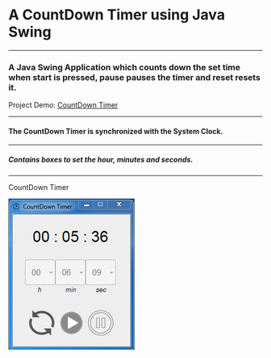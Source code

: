 # A CountDown Timer using Java Swing
***

### A Java Swing Application which counts down the set time when start is pressed, pause pauses the timer and reset resets it.

Project Demo: [CountDown Timer](https://replit.com/@MajinVegetaSSJ2/CountDown-Timer?v=1)

---

#### The CountDown Timer is synchronized with the System Clock.
---

##### Contains boxes to set the hour, minutes and seconds.
---

CountDown Timer

![Capture_CountDown_Timer.PNG](https://github.com/04xRaynal/CountDown_Timer_JavaSwing/blob/0b69772d3acbe7b65d51e77d7fdcefa17b0f64fc/Capture_CountDown_Timer.PNG)